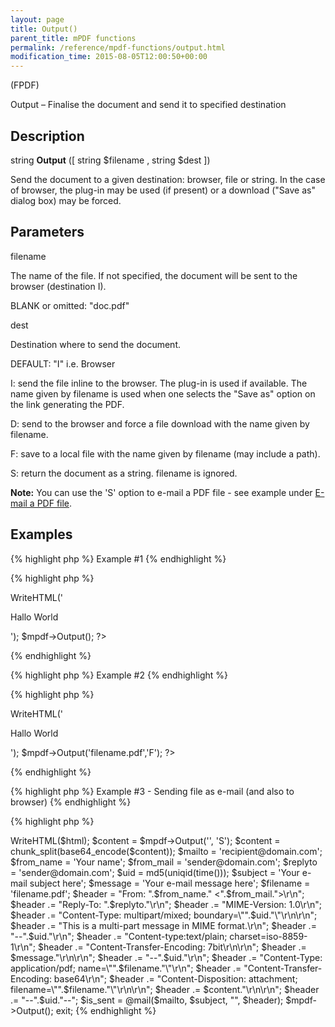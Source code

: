 ```yaml
---
layout: page
title: Output()
parent_title: mPDF functions
permalink: /reference/mpdf-functions/output.html
modification_time: 2015-08-05T12:00:50+00:00
---
```




<p>(FPDF)</p>
<p>Output – Finalise the document and send it to specified destination</p>
<h2>Description</h2>
<p class="manual_block">string <b>Output</b> ([ string <span class="parameter">$filename</span> , string <span class="parameter">$dest</span> ])</p>
<p>Send the document to a given destination: browser, file or string. In the case of browser, the plug-in may be used (if present) or a download ("Save as" dialog box) may be forced.</p>
<h2>Parameters</h2>
<p class="manual_param_dt"><span class="parameter">filename</span></p>
<p class="manual_param_dd">The name of the file. If not specified, the document will be sent to the browser (destination I).

<span class="smallblock">BLANK</span> or omitted: "doc.pdf"</p>
<p class="manual_param_dt"><span class="parameter">dest</span></p>
<p class="manual_param_dd">Destination where to send the document.

<span class="smallblock">DEFAULT</span>: "I" i.e. Browser</p>
<p class="manual_param_dd">I: send the file inline to the browser. The plug-in is used if available. The name given by <span class="parameter">filename</span> is used when one selects the "Save as" option on the link generating the PDF.

D: send to the browser and force a file download with the name given by <span class="parameter">filename</span>.

F: save to a local file with the name given by <span class="parameter">filename</span> (may include a path).

S: return the document as a string. <span class="parameter">filename</span> is ignored.</p>

<div class="alert alert-info" role="alert"><strong>Note:</strong> You can use the 'S' option to e-mail a PDF file - see example under&nbsp;<a href="{{ "/real-life-examples/e-mail-a-pdf-file.html" | prepend: site.baseurl }}">E-mail a PDF file</a>.</div>
<h2>Examples</h2>

{% highlight php %}
Example #1
{% endhighlight %}

{% highlight php %}
<?php

<?php

// Sends output inline to browser

$mpdf=new mPDF();

$mpdf->WriteHTML('<p>Hallo World</p>');

$mpdf->Output();

?>
{% endhighlight %}

{% highlight php %}
Example #2
{% endhighlight %}

{% highlight php %}
<?php

<?php

// Saves file on the server as 'filename.pdf'

$mpdf=new mPDF();

$mpdf->WriteHTML('<p>Hallo World</p>');

$mpdf->Output('filename.pdf','F');

?>
{% endhighlight %}

{% highlight php %}
Example #3 - Sending file as e-mail (and also to browser)
{% endhighlight %}

{% highlight php %}
<?php

$mpdf=new mPDF();

$mpdf->WriteHTML($html);

$content = $mpdf->Output('', 'S');

$content = chunk_split(base64_encode($content));

$mailto = 'recipient@domain.com';

$from_name = 'Your name';

$from_mail = 'sender@domain.com';

$replyto = 'sender@domain.com';

$uid = md5(uniqid(time())); 

$subject = 'Your e-mail subject here';

$message = 'Your e-mail message here';

$filename = 'filename.pdf';

$header = "From: ".$from_name." <".$from_mail.">\r\n";

$header .= "Reply-To: ".$replyto."\r\n";

$header .= "MIME-Version: 1.0\r\n";

$header .= "Content-Type: multipart/mixed; boundary=\"".$uid."\"\r\n\r\n";

$header .= "This is a multi-part message in MIME format.\r\n";

$header .= "--".$uid."\r\n";

$header .= "Content-type:text/plain; charset=iso-8859-1\r\n";

$header .= "Content-Transfer-Encoding: 7bit\r\n\r\n";

$header .= $message."\r\n\r\n";

$header .= "--".$uid."\r\n";

$header .= "Content-Type: application/pdf; name=\"".$filename."\"\r\n";

$header .= "Content-Transfer-Encoding: base64\r\n";

$header .= "Content-Disposition: attachment; filename=\"".$filename."\"\r\n\r\n";

$header .= $content."\r\n\r\n";

$header .= "--".$uid."--";

$is_sent = @mail($mailto, $subject, "", $header);

$mpdf->Output();

exit;
{% endhighlight %}

